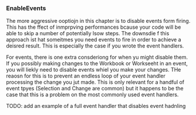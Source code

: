 ### EnableEvents

The more aggressive ooptiojn in this chapter is to disable events form firing. This has the ffect of inmprpving performances bcause your code will be able to skip a number of potentially lsow steps. The downsdie f this approach ist hat someitmes you need events to fire in order to achieve a deisred result. This is especially the case if you wrote the event handlers.

For events, there is one extra consderiong for when yu might disable them. If you possibly making changes to the Workbook or Workseeht in an event, you will liekly need to disable events whiel you make your changes. THe reaosn for this is to prevent an endless loop of your event handler processing the change you jut made. This is only relevant for a handful of event tpyes (Selection and Change are common) but it happens to be the case that this is a problem on the most commonly used event handlers.

TODO: add an example of a full event handler that disables event hadnling
